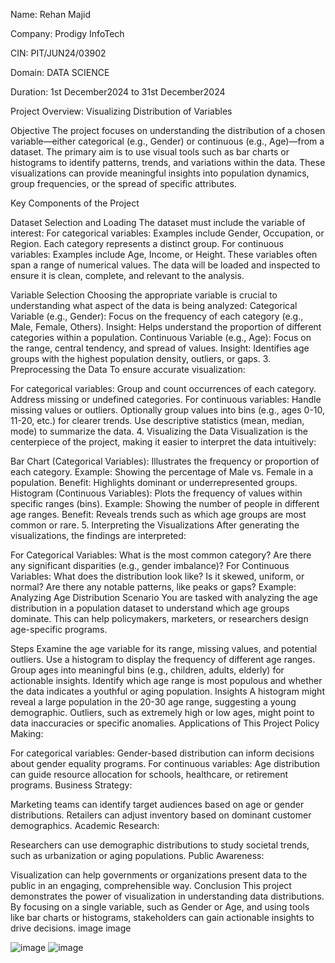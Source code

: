 Name: Rehan Majid

Company: Prodigy InfoTech

CIN: PIT/JUN24/03902

Domain: DATA SCIENCE

Duration: 1st December2024 to 31st December2024

Project Overview: Visualizing Distribution of Variables

Objective The project focuses on understanding the distribution of a chosen variable—either categorical (e.g., Gender) or continuous (e.g., Age)—from a dataset. The primary aim is to use visual tools such as bar charts or histograms to identify patterns, trends, and variations within the data. These visualizations can provide meaningful insights into population dynamics, group frequencies, or the spread of specific attributes.

Key Components of the Project

Dataset Selection and Loading The dataset must include the variable of interest:
For categorical variables: Examples include Gender, Occupation, or Region. Each category represents a distinct group. For continuous variables: Examples include Age, Income, or Height. These variables often span a range of numerical values. The data will be loaded and inspected to ensure it is clean, complete, and relevant to the analysis.

Variable Selection Choosing the appropriate variable is crucial to understanding what aspect of the data is being analyzed:
Categorical Variable (e.g., Gender): Focus on the frequency of each category (e.g., Male, Female, Others). Insight: Helps understand the proportion of different categories within a population. Continuous Variable (e.g., Age): Focus on the range, central tendency, and spread of values. Insight: Identifies age groups with the highest population density, outliers, or gaps. 3. Preprocessing the Data To ensure accurate visualization:

For categorical variables: Group and count occurrences of each category. Address missing or undefined categories. For continuous variables: Handle missing values or outliers. Optionally group values into bins (e.g., ages 0-10, 11-20, etc.) for clearer trends. Use descriptive statistics (mean, median, mode) to summarize the data. 4. Visualizing the Data Visualization is the centerpiece of the project, making it easier to interpret the data intuitively:

Bar Chart (Categorical Variables): Illustrates the frequency or proportion of each category. Example: Showing the percentage of Male vs. Female in a population. Benefit: Highlights dominant or underrepresented groups. Histogram (Continuous Variables): Plots the frequency of values within specific ranges (bins). Example: Showing the number of people in different age ranges. Benefit: Reveals trends such as which age groups are most common or rare. 5. Interpreting the Visualizations After generating the visualizations, the findings are interpreted:

For Categorical Variables: What is the most common category? Are there any significant disparities (e.g., gender imbalance)? For Continuous Variables: What does the distribution look like? Is it skewed, uniform, or normal? Are there any notable patterns, like peaks or gaps? Example: Analyzing Age Distribution Scenario You are tasked with analyzing the age distribution in a population dataset to understand which age groups dominate. This can help policymakers, marketers, or researchers design age-specific programs.

Steps Examine the age variable for its range, missing values, and potential outliers. Use a histogram to display the frequency of different age ranges. Group ages into meaningful bins (e.g., children, adults, elderly) for actionable insights. Identify which age range is most populous and whether the data indicates a youthful or aging population. Insights A histogram might reveal a large population in the 20-30 age range, suggesting a young demographic. Outliers, such as extremely high or low ages, might point to data inaccuracies or specific anomalies. Applications of This Project Policy Making:

For categorical variables: Gender-based distribution can inform decisions about gender equality programs. For continuous variables: Age distribution can guide resource allocation for schools, healthcare, or retirement programs. Business Strategy:

Marketing teams can identify target audiences based on age or gender distributions. Retailers can adjust inventory based on dominant customer demographics. Academic Research:

Researchers can use demographic distributions to study societal trends, such as urbanization or aging populations. Public Awareness:

Visualization can help governments or organizations present data to the public in an engaging, comprehensible way. Conclusion This project demonstrates the power of visualization in understanding data distributions. By focusing on a single variable, such as Gender or Age, and using tools like bar charts or histograms, stakeholders can gain actionable insights to drive decisions. image image

![image](https://github.com/user-attachments/assets/6bb52793-9e68-4bcf-8d2d-c8e167e5caf1)
![image](https://github.com/user-attachments/assets/7bda357d-ff6d-46f4-ba7b-1f794d8d86ff)
